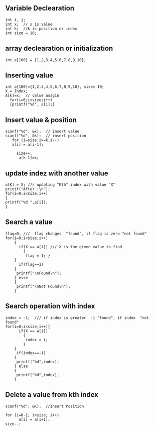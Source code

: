 ## Variable Declearation

``` 
int i, j;
int x;  // x is value
int k;  //k is position or index
int size = 10;

```


## array declearation or initialization

```
int a[100] = {1,2,3,4,5,6,7,8,9,10};
```


## Inserting value

```
int a{100]={1,2,3,4,5,6,7,8,9,10}, size= 10;
X = Index;
A[k]=x;  // value assgin
  for(i=0;i<size;i++)
  {printf("%d", a[i];}
  ```
 
 
  ## Insert value & position
  
  ```
  scanf("%d", &x);  // insert value
  scanf("%d", &k);  // insert position
     for (i=size;i>=k;i--)
     a[i] = a[i-1];
       
       size++;
        a[k-1]=x;
  ```

  ## update indez with another value
 
 ```
a[K] = X; /// updating "Kth" index with value "X"
printf("After :\n");
for(i=0;i<size;i++)
{
printf("%d ",a[i]);
}
 ```    

## Search a value 

```
flag=0; ///  flag changes  "found", if flag is zero "not found"
for(i=0;i<size;i++)
    {
      if(X == a[i]) /// X is the given value to find
        {
         flag = 1; }
    }
      if(flag==1)
    {
     printf("\nFound\n");
    } else
    {
     printf("\nNot Found\n");
    }
 ```


## Search operation with index

```
index = -1;  /// if index is greater  -1 "found", if index  "not found"
for(i=0;i<size;i++){
      if(X == a[i])
        {
         index = i;
        }
    }
     if(index==-1)
    {
     printf("%d",index);
    } else
    {
     printf("%d",index);
    }
```


## Delete a value from kth index

```
scanf("%d", &K);  //Insert Position

for (i=K-1; i<size; i++)
      a[i] = a[i+1];
size--;
```
